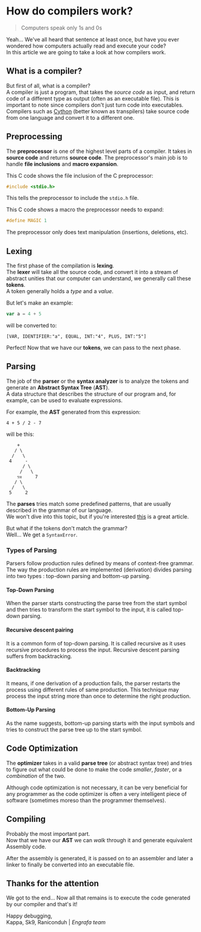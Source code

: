 # How do compilers work?

> Computers speak only 1s and 0s

Yeah... We've all heard that sentence at least once, but have you ever wondered how computers actually read and execute your code?<br>
In this article we are going to take a look at how compilers work.

## What is a compiler?

But first of all, what is a compiler?<br>
A compiler is just a program, that takes the *source code* as input, and return code of a different type as output (often as an executable file). This is important to note since compilers don't just turn code into executables. Compilers such as [Cython](https://github.com/cython/cython) (better known as transpilers) take source code from one language and convert it to a different one.

## Preprocessing

The **preprocessor** is one of the highest level parts of a compiler. It takes in **source code** and returns **source code**. The preprocessor's main job is to handle **file inclusions** and **macro expansion**.

This C code shows the file inclusion of the C preprocessor:

```c
#include <stdio.h>
```

This tells the preprocessor to include the `stdio.h` file.

This C code shows a macro the preprocessor needs to expand:

```c
#define MAGIC 1
```

The preprocessor only does text manipulation (insertions, deletions, etc).


## Lexing

The first phase of the compilation is **lexing**.<br>
The **lexer** will take all the source code, and convert it into a stream of abstract unities that our computer can understand, we generally call these **tokens**.<br>
A token generally holds a *type* and a *value*.

But let's make an example:
```js
var a = 4 + 5
```
will be converted to:
```
[VAR, IDENTIFIER:"a", EQUAL, INT:"4", PLUS, INT:"5"]
```

Perfect! Now that we have our  **tokens**, we can pass to the next phase.

## Parsing

The job of the **parser** or the **syntax analyzer** is to analyze the tokens and generate an **Abstract Syntax Tree** (**AST**).<br>
A data structure that describes the structure of our program and, for example, can be used to evaluate expressions.

For example, the **AST** generated from this expression:
```
4 + 5 / 2 - 7
```
will be this:
```
    +
   / \
  /   \
 4     -
      / \
     /   \
    รท     7
   / \   
  /   \
 5     2
```

The **parses** tries match some predefined patterns, that are usually described in the grammar of our language.<br>
We won't dive into this topic, but if you're interested [this]() is a great article.

But what if the tokens don't match the grammar?<br>
Well...  We get a `SyntaxError`.

### Types of Parsing
Parsers follow production rules defined by means of context-free grammar. 
The way the production rules are implemented (derivation) divides parsing into two types : top-down parsing and bottom-up parsing.

#### Top-Down Parsing
When the parser starts constructing the parse tree from the start symbol and then tries to transform the start symbol to the input, it is called top-down parsing.

#### Recursive descent pairing
It is a common form of top-down parsing. 
It is called recursive as it uses recursive procedures to process the input. 
Recursive descent parsing suffers from backtracking.

#### Backtracking
It means, if one derivation of a production fails, the parser restarts the process using different rules of same production. 
This technique may process the input string more than once to determine the right production.

#### Bottom-Up Parsing
As the name suggests, bottom-up parsing starts with the input symbols and tries to construct the parse tree up to the start symbol.


## Code Optimization

The **optimizer** takes in a valid **parse tree** (or abstract syntax tree) and tries to figure out what could be done to make the code *smaller*, *faster*, or a *combination* of the two.

Although code optimization is not necessary, it can be very beneficial for any programmer as the code optimizer is often a very intelligent piece of software (sometimes moreso than the programmer themselves).


## Compiling

Probably the most important part.<br>
Now that we have our **AST** we can *walk* through it and generate equivalent Assembly code.<br>

After the assembly is generated, it is passed on to an assembler and later a linker to finally be converted into an executable file.

## Thanks for the attention

We got to the end... Now all that remains is to execute the code generated by our compiler and that's it!

Happy debugging,<br>
Kappa, Sk9, Raniconduh | *Engrafa team*
